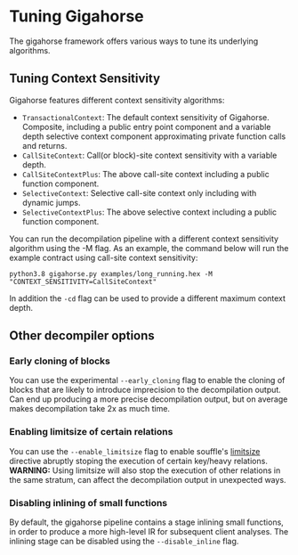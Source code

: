 # Tuning Gigahorse

The gigahorse framework offers various ways to tune its underlying algorithms.

## Tuning Context Sensitivity

Gigahorse features different context sensitivity algorithms:
* `TransactionalContext`: The default context sensitivity of Gigahorse. Composite, including a public entry point component and a variable depth selective context component approximating private function calls and returns.
* `CallSiteContext`: Call(or block)-site context sensitivity with a variable depth.
* `CallSiteContextPlus`: The above call-site context including a public function component.
* `SelectiveContext`: Selective call-site context only including with dynamic jumps.
* `SelectiveContextPlus`: The above selective context including a public function component.

You can run the decompilation pipeline with a different context sensitivity algorithm using the -M flag.
As an example, the command below will run the example contract using call-site context sensitivity:
```
python3.8 gigahorse.py examples/long_running.hex -M "CONTEXT_SENSITIVITY=CallSiteContext"
```

In addition the `-cd` flag can be used to provide a different maximum context depth.

## Other decompiler options

### Early cloning of blocks

You can use the experimental `--early_cloning` flag to enable the cloning of blocks that are likely to introduce imprecision to the decompilation output. Can end up producing a more precise decompilation output, but on average makes decompilation take 2x as much time.

### Enabling limitsize of certain relations

You can use the `--enable_limitsize` flag to enable souffle's [limitsize](https://souffle-lang.github.io/directives#limit-size-directive) directive abruptly stoping the execution of certain key/heavy relations.
__WARNING:__ Using limitsize will also stop the execution of other relations in the same stratum, can affect the decompilation output in unexpected ways.


### Disabling inlining of small functions

By default, the gigahorse pipeline contains a stage inlining small functions, in order to produce a more high-level IR for subsequent client analyses.
The inlining stage can be disabled using the `--disable_inline` flag.